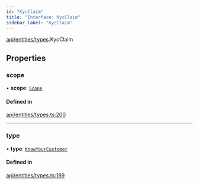 ```yaml
---
id: "KycClaim"
title: "Interface: KycClaim"
sidebar_label: "KycClaim"
---
```


[api/entities/types](../../../../../modules/API/Entities/Types/Types.md).KycClaim

## Properties

### scope

• **scope**: [`Scope`](../Scope/Scope.md)

#### Defined in

[api/entities/types.ts:200](https://github.com/PolymeshAssociation/polymesh-sdk/blob/0dbd0ebd0/src/api/entities/types.ts#L200)

___

### type

• **type**: [`KnowYourCustomer`](../../../../../enums/API/Entities/Types/ClaimType/ClaimType.md#knowyourcustomer)

#### Defined in

[api/entities/types.ts:199](https://github.com/PolymeshAssociation/polymesh-sdk/blob/0dbd0ebd0/src/api/entities/types.ts#L199)
